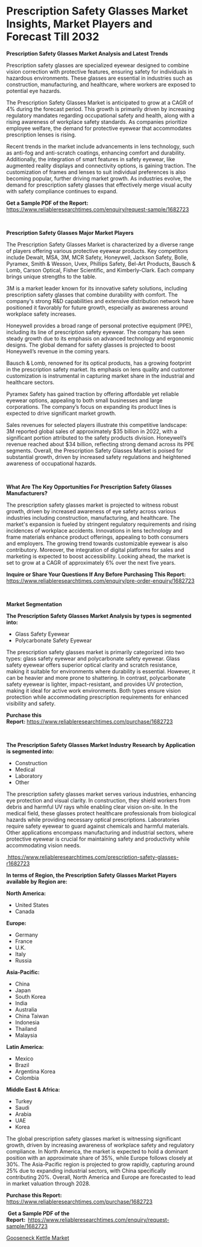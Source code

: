 <p><h1>Prescription Safety Glasses Market Insights, Market Players and Forecast Till 2032</h1></p><p><strong>Prescription Safety Glasses Market Analysis and Latest Trends</strong></p>
<p><p>Prescription safety glasses are specialized eyewear designed to combine vision correction with protective features, ensuring safety for individuals in hazardous environments. These glasses are essential in industries such as construction, manufacturing, and healthcare, where workers are exposed to potential eye hazards.</p><p>The Prescription Safety Glasses Market is anticipated to grow at a CAGR of 4% during the forecast period. This growth is primarily driven by increasing regulatory mandates regarding occupational safety and health, along with a rising awareness of workplace safety standards. As companies prioritize employee welfare, the demand for protective eyewear that accommodates prescription lenses is rising.</p><p>Recent trends in the market include advancements in lens technology, such as anti-fog and anti-scratch coatings, enhancing comfort and durability. Additionally, the integration of smart features in safety eyewear, like augmented reality displays and connectivity options, is gaining traction. The customization of frames and lenses to suit individual preferences is also becoming popular, further driving market growth. As industries evolve, the demand for prescription safety glasses that effectively merge visual acuity with safety compliance continues to expand.</p></p>
<p><strong>Get a Sample PDF of the Report:&nbsp;</strong> <a href="https://www.reliableresearchtimes.com/enquiry/request-sample/1682723?utm_campaign=3551&utm_medium=2&utm_source=Github&utm_content=ia&utm_term=04042025&utm_id=prescription-safety-glasses">https://www.reliableresearchtimes.com/enquiry/request-sample/1682723</a></p>
<p>&nbsp;</p>
<p><strong>Prescription Safety Glasses Major Market Players</strong></p>
<p><p>The Prescription Safety Glasses Market is characterized by a diverse range of players offering various protective eyewear products. Key competitors include Dewalt, MSA, 3M, MCR Safety, Honeywell, Jackson Safety, Bolle, Pyramex, Smith & Wesson, Uvex, Phillips Safety, Bel-Art Products, Bausch & Lomb, Carson Optical, Fisher Scientific, and Kimberly-Clark. Each company brings unique strengths to the table.</p><p>3M is a market leader known for its innovative safety solutions, including prescription safety glasses that combine durability with comfort. The company's strong R&D capabilities and extensive distribution network have positioned it favorably for future growth, especially as awareness around workplace safety increases.</p><p>Honeywell provides a broad range of personal protective equipment (PPE), including its line of prescription safety eyewear. The company has seen steady growth due to its emphasis on advanced technology and ergonomic designs. The global demand for safety glasses is projected to boost Honeywell’s revenue in the coming years.</p><p>Bausch & Lomb, renowned for its optical products, has a growing footprint in the prescription safety market. Its emphasis on lens quality and customer customization is instrumental in capturing market share in the industrial and healthcare sectors. </p><p>Pyramex Safety has gained traction by offering affordable yet reliable eyewear options, appealing to both small businesses and large corporations. The company’s focus on expanding its product lines is expected to drive significant market growth.</p><p>Sales revenues for selected players illustrate this competitive landscape: 3M reported global sales of approximately $35 billion in 2022, with a significant portion attributed to the safety products division. Honeywell’s revenue reached about $34 billion, reflecting strong demand across its PPE segments. Overall, the Prescription Safety Glasses Market is poised for substantial growth, driven by increased safety regulations and heightened awareness of occupational hazards.</p></p>
<p>&nbsp;</p>
<p><strong>What Are The Key Opportunities For Prescription Safety Glasses Manufacturers?</strong></p>
<p><p>The prescription safety glasses market is projected to witness robust growth, driven by increased awareness of eye safety across various industries including construction, manufacturing, and healthcare. The market's expansion is fueled by stringent regulatory requirements and rising incidences of workplace accidents. Innovations in lens technology and frame materials enhance product offerings, appealing to both consumers and employers. The growing trend towards customizable eyewear is also contributory. Moreover, the integration of digital platforms for sales and marketing is expected to boost accessibility. Looking ahead, the market is set to grow at a CAGR of approximately 6% over the next five years.</p></p>
<p><strong>Inquire or Share Your Questions If Any Before Purchasing This Report:</strong> <a href="https://www.reliableresearchtimes.com/enquiry/pre-order-enquiry/1682723?utm_campaign=3551&utm_medium=2&utm_source=Github&utm_content=ia&utm_term=04042025&utm_id=prescription-safety-glasses">https://www.reliableresearchtimes.com/enquiry/pre-order-enquiry/1682723</a></p>
<p>&nbsp;</p>
<p><strong>Market Segmentation</strong></p>
<p><strong>The Prescription Safety Glasses Market Analysis by types is segmented into:</strong></p>
<p><ul><li>Glass Safety Eyewear</li><li>Polycarbonate Safety Eyewear</li></ul></p>
<p><p>The prescription safety glasses market is primarily categorized into two types: glass safety eyewear and polycarbonate safety eyewear. Glass safety eyewear offers superior optical clarity and scratch resistance, making it suitable for environments where durability is essential. However, it can be heavier and more prone to shattering. In contrast, polycarbonate safety eyewear is lighter, impact-resistant, and provides UV protection, making it ideal for active work environments. Both types ensure vision protection while accommodating prescription requirements for enhanced visibility and safety.</p></p>
<p><strong>Purchase this Report:&nbsp;</strong><a href="https://www.reliableresearchtimes.com/purchase/1682723?utm_campaign=3551&utm_medium=2&utm_source=Github&utm_content=ia&utm_term=04042025&utm_id=prescription-safety-glasses">https://www.reliableresearchtimes.com/purchase/1682723</a></p>
<p>&nbsp;</p>
<p><strong>The Prescription Safety Glasses Market Industry Research by Application is segmented into:</strong></p>
<p><ul><li>Construction</li><li>Medical</li><li>Laboratory</li><li>Other</li></ul></p>
<p><p>The prescription safety glasses market serves various industries, enhancing eye protection and visual clarity. In construction, they shield workers from debris and harmful UV rays while enabling clear vision on-site. In the medical field, these glasses protect healthcare professionals from biological hazards while providing necessary optical prescriptions. Laboratories require safety eyewear to guard against chemicals and harmful materials. Other applications encompass manufacturing and industrial sectors, where protective eyewear is crucial for maintaining safety and productivity while accommodating vision needs.</p></p>
<p><a href="https://www.reliableresearchtimes.com/prescription-safety-glasses-r1682723?utm_campaign=3551&utm_medium=2&utm_source=Github&utm_content=ia&utm_term=04042025&utm_id=prescription-safety-glasses">&nbsp;https://www.reliableresearchtimes.com/prescription-safety-glasses-r1682723</a></p>
<p><strong>In terms of Region, the Prescription Safety Glasses Market Players available by Region are:</strong></p>
<p>
    <p> <strong> North America: </strong>
        <ul>
            <li>United States</li>
            <li>Canada</li>
        </ul>
        </p> 
    <p> <strong> Europe: </strong>
        <ul>
            <li>Germany</li>
            <li>France</li>
            <li>U.K.</li>
            <li>Italy</li>
            <li>Russia</li>
        </ul>
        </p> 
    <p> <strong> Asia-Pacific: </strong>
        <ul>
            <li>China</li>
            <li>Japan</li>
            <li>South Korea</li>
            <li>India</li>
            <li>Australia</li>
            <li>China Taiwan</li>
            <li>Indonesia</li>
            <li>Thailand</li>
            <li>Malaysia</li>
        </ul>
        </p> 
    <p> <strong> Latin America: </strong>
        <ul>
            <li>Mexico</li>
            <li>Brazil</li>
            <li>Argentina Korea</li>
            <li>Colombia</li>
        </ul>
        </p> 
    <p> <strong> Middle East & Africa: </strong>
        <ul>
            <li>Turkey</li>
            <li>Saudi</li>
            <li>Arabia</li>
            <li>UAE</li>
            <li>Korea</li>
        </ul>
    </p>
    </p>
<p><p>The global prescription safety glasses market is witnessing significant growth, driven by increasing awareness of workplace safety and regulatory compliance. In North America, the market is expected to hold a dominant position with an approximate share of 35%, while Europe follows closely at 30%. The Asia-Pacific region is projected to grow rapidly, capturing around 25% due to expanding industrial sectors, with China specifically contributing 20%. Overall, North America and Europe are forecasted to lead in market valuation through 2028.</p></p>
<p><strong>Purchase this Report: </strong><a href="https://www.reliableresearchtimes.com/purchase/1682723?utm_campaign=3551&utm_medium=2&utm_source=Github&utm_content=ia&utm_term=04042025&utm_id=prescription-safety-glasses">https://www.reliableresearchtimes.com/purchase/1682723</a></p>
<p>&nbsp;<strong>Get a Sample PDF of the Report:&nbsp;&nbsp;</strong><a href="https://www.reliableresearchtimes.com/enquiry/request-sample/1682723?utm_campaign=3551&utm_medium=2&utm_source=Github&utm_content=ia&utm_term=04042025&utm_id=prescription-safety-glasses">https://www.reliableresearchtimes.com/enquiry/request-sample/1682723</a></p>
<p><strong></strong></p>
<p><p><a href="https://github.com/vassihucz/Market-Research-Report-List-1/blob/main/gooseneck-kettle-market.md?utm_campaign=3551&utm_medium=2&utm_source=Github&utm_content=ia&utm_term=04042025&utm_id=prescription-safety-glasses">Gooseneck Kettle Market</a></p></p>